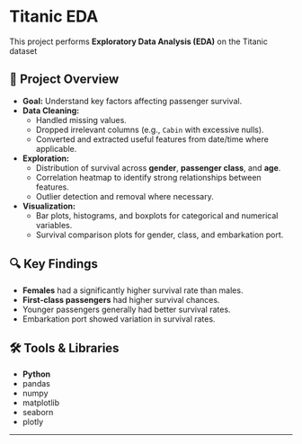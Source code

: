 # Titanic EDA

This project performs **Exploratory Data Analysis (EDA)** on the Titanic dataset
## 📌 Project Overview
- **Goal:** Understand key factors affecting passenger survival.
- **Data Cleaning:**  
  - Handled missing values.  
  - Dropped irrelevant columns (e.g., `Cabin` with excessive nulls).  
  - Converted and extracted useful features from date/time where applicable.
- **Exploration:**  
  - Distribution of survival across **gender**, **passenger class**, and **age**.  
  - Correlation heatmap to identify strong relationships between features.  
  - Outlier detection and removal where necessary.
- **Visualization:**  
  - Bar plots, histograms, and boxplots for categorical and numerical variables.  
  - Survival comparison plots for gender, class, and embarkation port.  

## 🔍 Key Findings
- **Females** had a significantly higher survival rate than males.
- **First-class passengers** had higher survival chances.
- Younger passengers generally had better survival rates.
- Embarkation port showed variation in survival rates.

## 🛠️ Tools & Libraries
- **Python**  
- pandas  
- numpy  
- matplotlib  
- seaborn  
- plotly  


---
